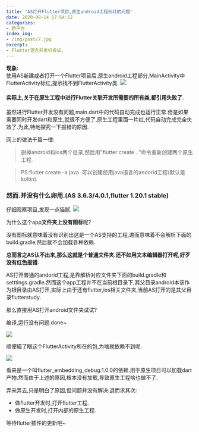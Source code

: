```yaml
---
title: 'AS打开Flutter项目,原生android工程标红的问题'
date: 2020-08-14 17:54:12
categories:
- 跨平台
index_img:
- /img/post/7.jpg
excerpt:
- Flutter混合开发初尝试.
---
```


**现象:**  
使用AS新建或者打开一个Flutter项目后,原生android工程部分,MainActivity中FlutterActivity标红,提示找不到FlutterActivity类.
![](https://raw.githubusercontent.com/icemanstudy/ImageStore/master/20200808171746.png)

#### 实际上,关于在原生工程中进行Flutter关联开发所需要的所有类,都引用失败了.

虽然进行Flutter开发没有问题,main.dart中的代码自动完成也运行正常.但是如果需要同时开发dart和原生,就很不方便了,原生工程里面一片红,代码自动完成完全失效了.为此,特地探究一下报错的原因.

网上的做法千篇一律:

> 删掉android和ios两个目录,然后用"flutter create . "命令重新创建两个原生工程.

> PS:flutter create -a java .可以创建使用java语言的andorid工程(默认是koltin).

### 然而.并没有什么卵用.(AS 3.6.3/4.0.1,flutter 1.20.1 stable)

仔细观察项目,发现一点猫腻.
![](https://raw.githubusercontent.com/icemanstudy/ImageStore/master/20200814173629.png)

为什么这个app**文件夹上没有图标**呢?

没有图标就意味着没有识别出这是一个AS支持的工程,进而意味着不会解析下面的build.gradle,然后就不会加载各种依赖.

**总而言之AS认不出来,那么这就是个普通文件夹.还不如用文本编辑器打开呢,好歹没有红色报错.**

AS打开普通的andorid工程,是靠解析对应文件夹下面的build.gradle和setttings.gradle.然而这个app工程并不在当前根目录下,其父目录android本该作为根目录由AS打开,实际上由于还有flutter,ios相关文件夹,当前AS打开的是其父目录flutterstudy.

那么直接用AS打开android文件夹试试?

编译,运行没有问题.done~

![](https://raw.githubusercontent.com/icemanstudy/ImageStore/master/20200808180444.png)

顺便瞄了眼这个FlutterActivity所在的包,为啥就依赖不到呢.

![](https://raw.githubusercontent.com/icemanstudy/ImageStore/master/20200808180513.png)

看来是一个叫flutter_embedding_debug:1.0.0的依赖.用于原生项目可以加载dart产物.然而由于上述的原因,根本没有加载,导致原生工程啥也做不了.

弄来弄去,只是明白了原因,但问题并没有解决.退而求其次:  
- 做flutter开发时,打开flutter工程.  
- 做原生开发时,打开内部的原生工程.

等待flutter插件的更新吧~
